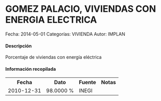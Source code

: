 GOMEZ PALACIO, VIVIENDAS CON ENERGIA ELECTRICA
=====

Fecha: 2014-05-01
Categorías: VIVIENDA
Autor: IMPLAN

#### Descripción

Porcentaje de viviendas con energía eléctrica

#### Información recopilada

<table class="table table-hover table-bordered">
  <tr><th>Fecha</th><th>Dato</th><th>Fuente</th><th>Notas</th></tr>
  <tr><td>2010-12-31</td><td>98.0000 %</td><td>INEGI</td><td></td></tr>
</table>
